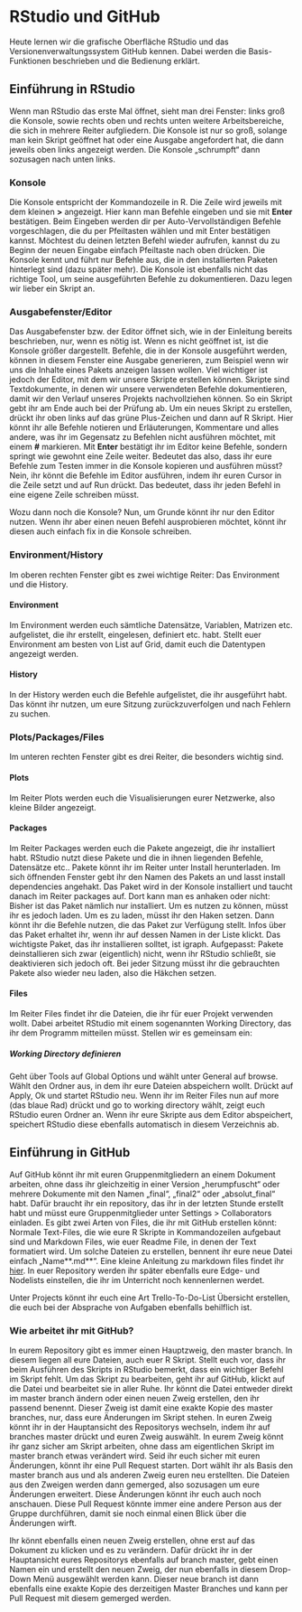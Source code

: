# RStudio und GitHub
Heute lernen wir die grafische Oberfläche RStudio und das Versionenverwaltungssystem GitHub kennen. Dabei werden die Basis-Funktionen beschrieben und die Bedienung erklärt.

## Einführung in RStudio
Wenn man RStudio das erste Mal öffnet, sieht man drei Fenster: links groß die Konsole, sowie rechts oben und rechts unten weitere Arbeitsbereiche, die sich in mehrere Reiter aufgliedern. Die Konsole ist nur so groß, solange man kein Skript geöffnet hat oder eine Ausgabe angefordert hat, die dann jeweils oben links angezeigt werden. Die Konsole „schrumpft“ dann sozusagen nach unten links.

### Konsole
Die Konsole entspricht der Kommandozeile in R. Die Zeile wird jeweils mit dem kleinen **>** angezeigt. Hier kann man Befehle eingeben und sie mit **Enter** bestätigen. Beim Eingeben werden dir per Auto-Vervollständigen Befehle vorgeschlagen, die du per Pfeiltasten wählen und mit Enter bestätigen kannst. Möchtest du deinen letzten Befehl wieder aufrufen, kannst du zu Beginn der neuen Eingabe einfach Pfeiltaste nach oben drücken. Die Konsole kennt und führt nur Befehle aus, die in den installierten Paketen hinterlegt sind (dazu später mehr). Die Konsole ist ebenfalls nicht das richtige Tool, um seine ausgeführten Befehle zu dokumentieren. Dazu legen wir lieber ein Skript an.

### Ausgabefenster/Editor
Das Ausgabefenster bzw. der Editor öffnet sich, wie in der Einleitung bereits beschrieben, nur, wenn es nötig ist. Wenn es nicht geöffnet ist, ist die Konsole größer dargestellt. Befehle, die in der Konsole ausgeführt werden, können in diesem Fenster eine Ausgabe generieren, zum Beispiel wenn wir uns die Inhalte eines Pakets anzeigen lassen wollen. Viel wichtiger ist jedoch der Editor, mit dem wir unsere Skripte erstellen können. Skripte sind Textdokumente, in denen wir unsere verwendeten Befehle dokumentieren, damit wir den Verlauf unseres Projekts nachvollziehen können. So ein Skript gebt ihr am Ende auch bei der Prüfung ab. Um ein neues Skript zu erstellen, drückt ihr oben links auf das grüne Plus-Zeichen und dann auf R Skript. Hier könnt ihr alle Befehle notieren und Erläuterungen, Kommentare und alles andere, was ihr im Gegensatz zu Befehlen nicht ausführen möchtet, mit einem **#** markieren. Mit **Enter** bestätigt ihr im Editor keine Befehle, sondern springt wie gewohnt eine Zeile weiter. Bedeutet das also, dass ihr eure Befehle zum Testen immer in die Konsole kopieren und ausführen müsst? Nein, ihr könnt die Befehle im Editor ausführen, indem ihr euren Cursor in die Zeile setzt und auf Run drückt. Das bedeutet, dass ihr jeden Befehl in eine eigene Zeile schreiben müsst.

Wozu dann noch die Konsole? Nun, um Grunde könnt ihr nur den Editor nutzen. Wenn ihr aber einen neuen Befehl ausprobieren möchtet, könnt ihr diesen auch einfach fix in die Konsole schreiben.

### Environment/History
Im oberen rechten Fenster gibt es zwei wichtige Reiter: Das Environment und die History. 

#### Environment
Im Environment werden euch sämtliche Datensätze, Variablen, Matrizen etc. aufgelistet, die ihr erstellt, eingelesen, definiert etc. habt. Stellt euer Environment am besten von List auf Grid, damit euch die Datentypen angezeigt werden.

#### History
In der History werden euch die Befehle aufgelistet, die ihr ausgeführt habt. Das könnt ihr nutzen, um eure Sitzung zurückzuverfolgen und nach Fehlern zu suchen.

### Plots/Packages/Files
Im unteren rechten Fenster gibt es drei Reiter, die besonders wichtig sind.

#### Plots
Im Reiter Plots werden euch die Visualisierungen eurer Netzwerke, also kleine Bilder angezeigt.

#### Packages
Im Reiter Packages werden euch die Pakete angezeigt, die ihr installiert habt. RStudio nutzt diese Pakete und die in ihnen liegenden Befehle, Datensätze etc.. Pakete könnt ihr im Reiter unter Install herunterladen. Im sich öffnenden Fenster gebt ihr den Namen des Pakets an und lasst install dependencies angehakt. Das Paket wird in der Konsole installiert und taucht danach im Reiter packages auf. Dort kann man es anhaken oder nicht: Bisher ist das Paket nämlich nur installiert. Um es nutzen zu können, müsst ihr es jedoch laden. Um es zu laden, müsst ihr den Haken setzen. Dann könnt ihr die Befehle nutzen, die das Paket zur Verfügung stellt. Infos über das Paket erhaltet ihr, wenn ihr auf dessen Namen in der Liste klickt. Das wichtigste Paket, das ihr installieren solltet, ist igraph. Aufgepasst: Pakete deinstallieren sich zwar (eigentlich) nicht, wenn ihr RStudio schließt, sie deaktivieren sich jedoch oft. Bei jeder Sitzung müsst ihr die gebrauchten Pakete also wieder neu laden, also die Häkchen setzen.

#### Files
Im Reiter Files findet ihr die Dateien, die ihr für euer Projekt verwenden wollt. Dabei arbeitet RStudio mit einem sogenannten Working Directory, das ihr dem Programm mitteilen müsst. Stellen wir es gemeinsam ein:

##### Working Directory definieren
Geht über Tools auf Global Options und wählt unter General auf browse. Wählt den Ordner aus, in dem ihr eure Dateien abspeichern wollt. Drückt auf Apply, Ok und startet RStudio neu. Wenn ihr im Reiter Files nun auf more (das blaue Rad) drückt und go to working directory wählt, zeigt euch RStudio euren Ordner an. Wenn ihr eure Skripte aus dem Editor abspeichert, speichert RStudio diese ebenfalls automatisch in diesem Verzeichnis ab.

## Einführung in GitHub
Auf GitHub könnt ihr mit euren Gruppenmitgliedern an einem Dokument arbeiten, ohne dass ihr gleichzeitig in einer Version „herumpfuscht“ oder mehrere Dokumente mit den Namen „final“, „final2“ oder „absolut_final“ habt. Dafür braucht ihr ein repository, das ihr in der letzten Stunde erstellt habt und müsst eure Gruppenmitglieder unter Settings > Collaborators einladen. Es gibt zwei Arten von Files, die ihr mit GitHub erstellen könnt: Normale Text-Files, die wie eure R Skripte in Kommandozeilen aufgebaut sind und Markdown Files, wie euer Readme File, in denen der Text formatiert wird. Um solche Dateien zu erstellen, bennent ihr eure neue Datei einfach „Name**.md**“. Eine kleine Anleitung zu markdown files findet ihr [hier](https://guides.github.com/features/mastering-markdown/). In euer Repository werden ihr später ebenfalls eure Edge- und Nodelists einstellen, die ihr im Unterricht noch kennenlernen werdet.

Unter Projects könnt ihr euch eine Art Trello-To-Do-List Übersicht erstellen, die euch bei der Absprache von Aufgaben ebenfalls behilflich ist.

### Wie arbeitet ihr mit GitHub?
In eurem Repository gibt es immer einen Hauptzweig, den master branch. In diesem liegen all eure Dateien, auch euer R Skript. Stellt euch vor, dass ihr beim Ausführen des Skripts in RStudio bemerkt, dass ein wichtiger Befehl im Skript fehlt. Um das Skript zu bearbeiten, geht ihr auf GitHub, klickt auf die Datei und bearbeitet sie in aller Ruhe. Ihr könnt die Datei entweder direkt im master branch ändern oder einen neuen Zweig erstellen, den ihr passend benennt. Dieser Zweig ist damit eine exakte Kopie des master branches, nur, dass eure Änderungen im Skript stehen. In euren Zweig könnt ihr in der Hauptansicht des Repositorys wechseln, indem ihr auf branches master drückt und euren Zweig auswählt. In eurem Zweig könnt ihr ganz sicher am Skript arbeiten, ohne dass am eigentlichen Skript im master branch etwas verändert wird. Seid ihr euch sicher mit euren Änderungen, könnt ihr eine Pull Request starten. Dort wählt ihr als Basis den master branch aus und als anderen Zweig euren neu erstellten. Die Dateien aus den Zweigen werden dann gemerged, also sozusagen um eure Änderungen erweitert. Diese Änderungen könnt ihr euch auch noch anschauen. Diese Pull Request könnte immer eine andere Person aus der Gruppe durchführen, damit sie noch einmal einen Blick über die Änderungen wirft.

Ihr könnt ebenfalls einen neuen Zweig erstellen, ohne erst auf das Dokument zu klicken und es zu verändern. Dafür drückt ihr in der Hauptansicht eures Repositorys ebenfalls auf branch master, gebt einen Namen ein und erstellt den neuen Zweig, der nun ebenfalls in diesem Drop-Down Menü ausgewählt werden kann. Dieser neue branch ist dann ebenfalls eine exakte Kopie des derzeitigen Master Branches und kann per Pull Request mit diesem gemerged werden.

